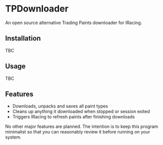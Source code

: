 # TPDownloader
An open source alternative Trading Paints downloader for IRacing.

## Installation
TBC

## Usage
TBC

## Features
- Downloads, unpacks and saves all paint types
- Cleans up anything it downloaded when stopped or session exited
- Triggers IRacing to refresh paints after finishing downloads

No other major features are planned. The intention is to keep this program minimalist so that you can reasonably review it before running on your system.